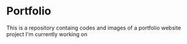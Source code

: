 # Portfolio
 This is a repository containg codes and images of a portfolio website project I'm currently working on
